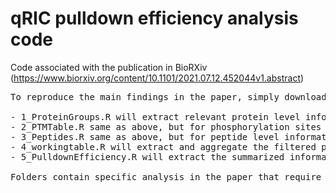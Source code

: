# qRIC pulldown efficiency analysis code

Code associated with the publication in BioRXiv (https://www.biorxiv.org/content/10.1101/2021.07.12.452044v1.abstract)
<pre>
To reproduce the main findings in the paper, simply download the "TXT" folders in the proteomics repository indicated in the paper and run this code in the order specified in the file name.

- 1_ProteinGroups.R will extract relevant protein level information and perform data filtering and manipulation for analysis. It also include some basic analysis.
- 2_PTMTable.R same as above, but for phosphorylation sites level information.
- 3_Peptides.R same as above, but for peptide level information.
- 4_workingtable.R will extract and aggregate the filtered protein, phosphorylation site and peptide level information into a unified table. This working table is further manipulated for calculation of the delta pull-down efficiencies.
- 5_PulldownEfficiency.R will extract the summarized information and perform some data analysis present in the final publication.

Folders contain specific analysis in the paper that require downloading data from other sourcers for implementation.
</pre>
